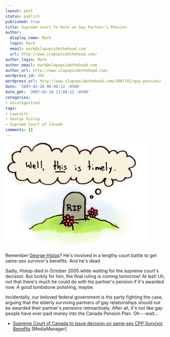 ```yaml
---
layout: post
status: publish
published: true
title: Supreme Court To Rule on Gay Partner's Pension
author:
  display_name: Mark
  login: Mark
  email: mark@slapupsidethehead.com
  url: http://www.slapupsidethehead.com/
author_login: Mark
author_email: mark@slapupsidethehead.com
author_url: http://www.slapupsidethehead.com/
wordpress_id: 345
wordpress_url: http://www.slapupsidethehead.com/2007/02/gay-pension/
date: '2007-02-28 06:00:12 -0500'
date_gmt: '2007-02-28 11:00:12 -0500'
categories:
- Uncategorized
tags:
- Lawsuits
- George Hislop
- Supreme Court of Canada
comments: []
---
```

![Timely Court Ruling](/wp-content/media/2007/02/timely-court-decision.jpg)

Remember [George Hislop](http://www.slapupsidethehead.com/2006/05/pension-battle/)? He's involved in a lengthy court battle to get same-sex survivor's benefits. And he's dead.

Sadly, Hislop died in October 2005 while waiting for the supreme court's decision. But luckily for him, the final ruling is coming tomorrow! At last! Uh, not that there's much he could do with his partner's pension if it's awarded now. A good tombstone polishing, maybe.

Incidentally, our beloved federal government is the party fighting the case, arguing that the elderly surviving partners of gay relationships should _not_ be awarded their partner's pensions retroactively. After all, it's not like gay people have ever paid money into the Canada Pension Plan. Oh---wait...

- [Supreme Court of Canada to issue decision on same-sex CPP Survivor Benefits](http://www.huffstrategy.com/MediaManager/release/REKO/27-2-07/Supreme-Court-of-Canada-to-issue-decision-on-same-sex-CPP-Survivo/477.html) [MediaManager]

